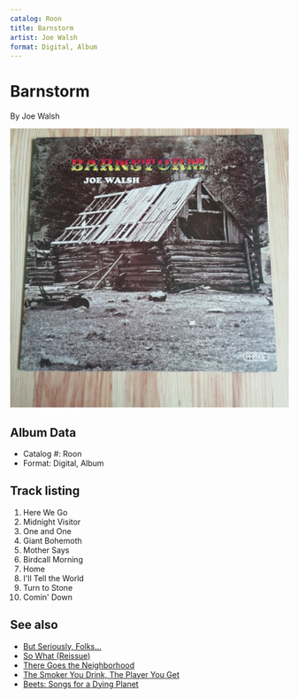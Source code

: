```yaml
---
catalog: Roon
title: Barnstorm
artist: Joe Walsh
format: Digital, Album
---
```


# Barnstorm

By Joe Walsh

![](../../assets/albumcovers/Joe_Walsh-Barnstorm.png)

## Album Data

- Catalog #: Roon
- Format: Digital, Album


## Track listing


1. Here We Go
2. Midnight Visitor
3. One and One
4. Giant Bohemoth
5. Mother Says
6. Birdcall Morning
7. Home
8. I'll Tell the World
9. Turn to Stone
10. Comin' Down


## See also

- [But Seriously, Folks...](But_Seriously__Folks.md)
- [So What (Reissue)](So_What_Reissue.md)
- [There Goes the Neighborhood](There_Goes_the_Neighborhood.md)
- [The Smoker You Drink, The Player You Get](The_Smoker_You_Drink__The_Player_You_Get.md)
- [Beets: Songs for a Dying Planet](../../Beets/Joe_Walsh/Songs_for_a_Dying_Planet.md)
